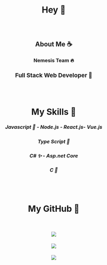 # <div align="center"> Hey 🍑</div>
<br/>
<br/>

## <div align="center"> About Me ☕</div>
### <div align="center"> Nemesis Team 🔥</div>
### <div align="center"><h3>Full Stack Web Developer 🔨</h3> </div>

<br/>
<br/>

# <div align="center"> My Skills 🧩</div>

### <div align="center"><h5>Javascript 👙 - Node.js - React.js-  Vue.js</h5> </div>
### <div align="center"><h5>Type Script 🔮</h5> </div>

### <div align="center"><h5>C# ✨ - Asp.net Core</h5> </div>

### <div align="center"><h5>C 🧬</h5> </div>
<br/>
<br/>

# <div align="center"> My GitHub 🔎</div>
<br>

### <div align="center"><img style="width=20px" src="https://github-readme-stats.vercel.app/api/top-langs/?username=dixpie&layout=compact&show_icons=true&theme=radical&hide_title=true"></div>
### <div align="center"><img src="https://github-readme-stats.vercel.app/api?username=dixpie&show_icons=true&theme=radical&hide_title=true"></div>
### <div align="center"><img src="https://github-readme-stats.vercel.app/api/wakatime?username=dixpie&show_icons=true&theme=radical&hide_title=true"></div>

